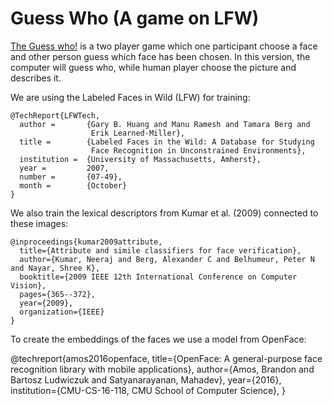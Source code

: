 # Guess Who (A game on LFW)
[The Guess who!](https://en.wikipedia.org/wiki/The_Guess_Who) is a two player game which one participant choose a face and other person guess which face has been chosen. In this version, the computer will guess who, while human player choose the picture and describes it.

We are using the Labeled Faces in Wild (LFW) for training:

    @TechReport{LFWTech,
      author =       {Gary B. Huang and Manu Ramesh and Tamara Berg and
                      Erik Learned-Miller},
      title =        {Labeled Faces in the Wild: A Database for Studying
                      Face Recognition in Unconstrained Environments},
      institution =  {University of Massachusetts, Amherst},
      year =         2007,
      number =       {07-49},
      month =        {October}
    }

We also train the lexical descriptors from Kumar et al. (2009) connected to these images:

    @inproceedings{kumar2009attribute,
      title={Attribute and simile classifiers for face verification},
      author={Kumar, Neeraj and Berg, Alexander C and Belhumeur, Peter N and Nayar, Shree K},
      booktitle={2009 IEEE 12th International Conference on Computer Vision},
      pages={365--372},
      year={2009},
      organization={IEEE}
    }

To create the embeddings of the faces we use a model from OpenFace:

@techreport{amos2016openface,
  title={OpenFace: A general-purpose face recognition
    library with mobile applications},
  author={Amos, Brandon and Bartosz Ludwiczuk and Satyanarayanan, Mahadev},
  year={2016},
  institution={CMU-CS-16-118, CMU School of Computer Science},
}